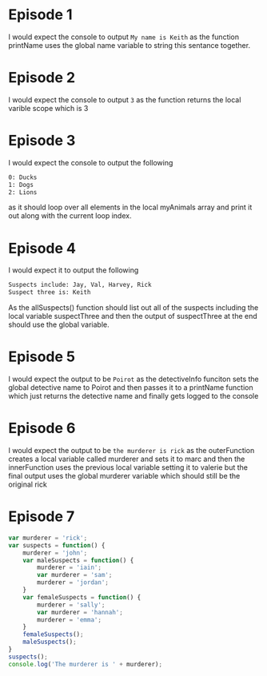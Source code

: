# Episode 1
I would expect the console to output `My name is Keith` as the function printName uses the global name variable to string this sentance together.

# Episode 2
I would expect the console to output `3` as the function returns the local varible scope which is 3

# Episode 3
I would expect the console to output the following
```bash
0: Ducks
1: Dogs
2: Lions
```
as it should loop over all elements in the local myAnimals array and print it out along with the current loop index.

# Episode 4
I would expect it to output the following
```bash
Suspects include: Jay, Val, Harvey, Rick
Suspect three is: Keith
```
As the allSuspects() function should list out all of the suspects including the local variable suspectThree and then the output of suspectThree at the end should use the global variable.

# Episode 5
I would expect the output to be `Poirot` as the detectiveInfo funciton sets the global detective name to Poirot and then passes it to a printName function which just returns the detective name and finally gets logged to the console

# Episode 6
I would expect the output to be `the murderer is rick` as the outerFunction creates a local variable called murderer and sets it to marc and then the innerFunction uses the previous local variable setting it to valerie but the final output uses the global murderer variable which should still be the original rick
 
# Episode 7
```javascript
var murderer = 'rick';
var suspects = function() {
    murderer = 'john';
    var maleSuspects = function() {
        murderer = 'iain';
        var murderer = 'sam';
        murderer = 'jordan';
    }
    var femaleSuspects = function() {
        murderer = 'sally';
        var murderer = 'hannah';
        murderer = 'emma';
    }
    femaleSuspects();
    maleSuspects();
}
suspects();
console.log('The murderer is ' + murderer);
```
[comment]: # (The murderer is actualy john but I kinda thought it would be iain)

